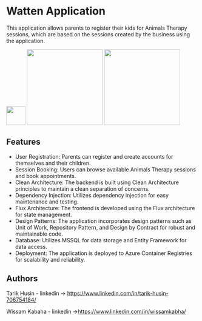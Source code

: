 # Watten Application

This application allows parents to register their kids for Animals Therapy sessions, which are based on the sessions created by the business using the application.



<img src= "https://github.com/Project-Undercover/Watten-App/assets/10331972/6be6ad62-05a3-408b-9e8b-45fcfc59111c" width=50 height=50>

<img src= "https://github.com/Project-Undercover/Watten-App/assets/10331972/8d062996-c4de-4722-8830-008a73149f52" width=200>


<img src= "https://github.com/Project-Undercover/Watten-App/assets/10331972/3c2e734b-39c1-46c6-9bfa-8bf6ab410262" width=200>



## Features

- User Registration: Parents can register and create accounts for themselves and their children.
- Session Booking: Users can browse available Animals Therapy sessions and book appointments.
- Clean Architecture: The backend is built using Clean Architecture principles to maintain a clean separation of concerns.
- Dependency Injection: Utilizes dependency injection for easy maintenance and testing.
- Flux Architecture: The frontend is developed using the Flux architecture for state management.
- Design Patterns: The application incorporates design patterns such as Unit of Work, Repository Pattern, and Design by Contract for robust and maintainable code.
- Database: Utilizes MSSQL for data storage and Entity Framework for data access.
- Deployment: The application is deployed to Azure Container Registries for scalability and reliability.


## Authors

Tarik Husin - linkedin -> https://www.linkedin.com/in/tarik-husin-706754184/

Wissam Kabaha - linkedin ->https://www.linkedin.com/in/wissamkabha/